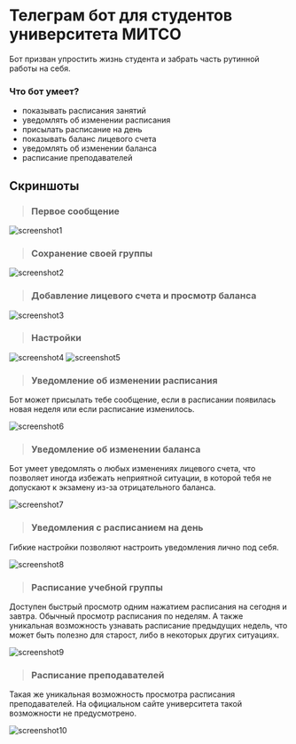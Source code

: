 # Телеграм бот для студентов университета МИТСО
Бот призван упростить жизнь студента и забрать часть рутинной работы на себя.

### Что бот умеет?
- показывать расписания занятий
- уведомлять об изменении расписания
- присылать расписание на день
- показывать баланс лицевого счета
- уведомлять об изменении баланса
- расписание преподавателей
## Скриншоты

>  ### Первое сообщение

![screenshot1](https://i.imgur.com/fY9AdSn.png)

>  ### Сохранение своей группы

![screenshot2](https://i.imgur.com/dC9uI69.png)

>  ### Добавление лицевого счета и просмотр баланса

![screenshot3](https://i.imgur.com/LHakeHw.png)

>  ### Настройки

![screenshot4](https://i.imgur.com/cNXkNU7.png)
![screenshot5](https://i.imgur.com/1knJBrW.png)

>  ### Уведомление об изменении расписания
Бот может присылать тебе сообщение, если в расписании появилась новая неделя или если расписание изменилось.

![screenshot6](https://i.imgur.com/TrJ5Bmb.png)

>  ### Уведомление об изменении баланса
Бот умеет уведомлять о любых изменениях лицевого счета, что позволяет иногда избежать неприятной ситуации, в которой тебя не допускают к экзамену из-за отрицательного баланса.

![screenshot7](https://i.imgur.com/NpYa6YD.png)

>  ### Уведомления с расписанием на день
Гибкие настройки позволяют настроить уведомления лично под себя.

![screenshot8](https://i.imgur.com/zcPMY6R.png)

>  ### Расписание учебной группы
Доступен быстрый просмотр одним нажатием расписания на сегодня и завтра. Обычный просмотр расписания по неделям. А также уникальная возможность узнавать расписание предыдущих недель, что может быть полезно для старост, либо в некоторых других ситуациях.

![screenshot9](https://i.imgur.com/YLX9z5x.png)

>  ### Расписание преподавателей
Такая же уникальная возможность просмотра расписания преподавателей. На официальном сайте университета такой возможности не предусмотрено.

![screenshot10](https://i.imgur.com/RvQZEgk.png)



